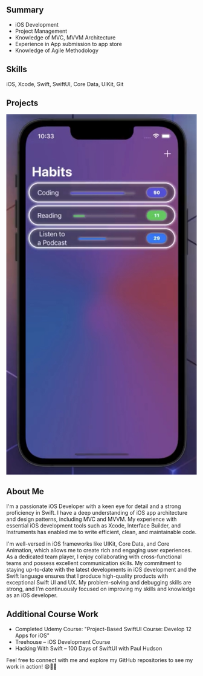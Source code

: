 ## Summary
* iOS Development
* Project Management
* Knowledge of MVC, MVVM Architecture
* Experience in App submission to app store
* Knowledge of Agile Methodology

## Skills
iOS, Xcode, Swift, SwiftUI, Core Data, UIKit, Git

## Projects

![Alt Text](Images/IMG_6857.jpeg) 

## About Me
I'm a passionate iOS Developer with a keen eye for detail and a strong proficiency in Swift. I have a deep understanding of iOS app architecture and design patterns, including MVC and MVVM. My experience with essential iOS development tools such as Xcode, Interface Builder, and Instruments has enabled me to write efficient, clean, and maintainable code.

I'm well-versed in iOS frameworks like UIKit, Core Data, and Core Animation, which allows me to create rich and engaging user experiences. As a dedicated team player, I enjoy collaborating with cross-functional teams and possess excellent communication skills. My commitment to staying up-to-date with the latest developments in iOS development and the Swift language ensures that I produce high-quality products with exceptional Swift UI and UX.
My problem-solving and debugging skills are strong, and I'm continuously focused on improving my skills and knowledge as an iOS developer.

## Additional Course Work
* Completed Udemy Course: "Project-Based SwiftUI Course: Develop 12 Apps for iOS"
* Treehouse – iOS Development Course
* Hacking With Swift – 100 Days of SwiftUI with Paul Hudson

Feel free to connect with me and explore my GitHub repositories to see my work in action! 😄📱🚀
